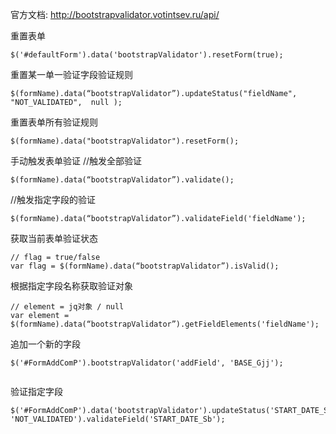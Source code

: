 官方文档: http://bootstrapvalidator.votintsev.ru/api/  

 重置表单
```
$('#defaultForm').data('bootstrapValidator').resetForm(true);
```

重置某一单一验证字段验证规则

```
$(formName).data(“bootstrapValidator”).updateStatus("fieldName",  "NOT_VALIDATED",  null );  
```

重置表单所有验证规则
```
$(formName).data("bootstrapValidator").resetForm();  
```

手动触发表单验证
//触发全部验证  

```
$(formName).data(“bootstrapValidator”).validate(); 

``` 
//触发指定字段的验证  

```
$(formName).data(“bootstrapValidator”).validateField('fieldName');  

```
获取当前表单验证状态

```
// flag = true/false   
var flag = $(formName).data(“bootstrapValidator”).isValid();  

```
根据指定字段名称获取验证对象

```
// element = jq对象 / null  
var element = $(formName).data(“bootstrapValidator”).getFieldElements('fieldName');  

```
追加一个新的字段

```
$('#FormAddComP').bootstrapValidator('addField', 'BASE_Gjj');  


```

验证指定字段


```
$('#FormAddComP').data('bootstrapValidator').updateStatus('START_DATE_Sb', 'NOT_VALIDATED').validateField('START_DATE_Sb');  
```